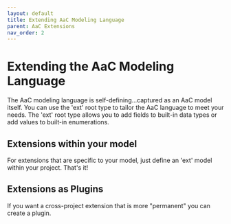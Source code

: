 ```yaml
---
layout: default
title: Extending AaC Modeling Language
parent: AaC Extensions
nav_order: 2
---
```


# Extending the AaC Modeling Language

The AaC modeling language is self-defining...captured as an AaC model itself.  You can use the 'ext' root type
to tailor the AaC language to meet your needs.  The 'ext' root type allows you to add fields to built-in data types
or add values to built-in enumerations.

## Extensions within your model

For extensions that are specific to your model, just define an 'ext' model within your project.  That's it!

## Extensions as Plugins

If you want a cross-project extension that is more "permanent" you can create a plugin.
